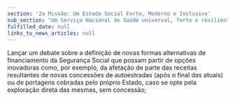 ```yaml
---
section: '2a Missão: Um Estado Social Forte, Moderno e Inclusivo'
sub_section: "Um Serviço Nacional de Saúde universal, forte e resiliente"
fulfilled_date: null
links_to_news_articles: null
---
```


Lançar um debate sobre a definição de novas formas alternativas de financiamento da Segurança Social que possam partir de opções inovadoras como, por exemplo, da afetação de parte das receitas resultantes de novas concessões de autoestradas (após o final das atuais) ou de portagens cobradas pelo próprio Estado, caso se opte pela exploração direta das mesmas, sem concessão;